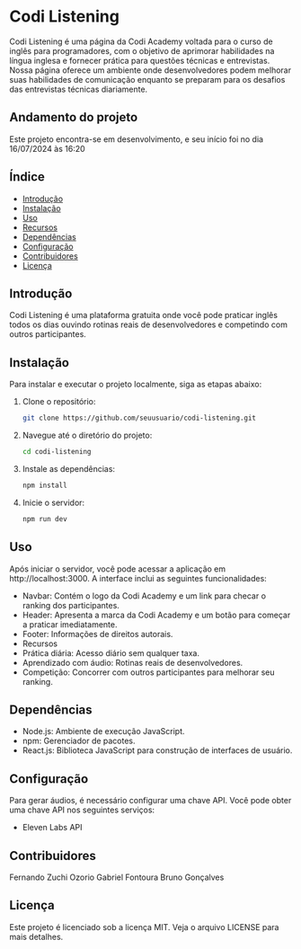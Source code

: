 # Codi Listening

Codi Listening é uma página da Codi Academy voltada para o curso de inglês para programadores, com o objetivo de aprimorar habilidades na língua inglesa e fornecer prática para questões técnicas e entrevistas. Nossa página oferece um ambiente onde desenvolvedores podem melhorar suas habilidades de comunicação enquanto se preparam para os desafios das entrevistas técnicas diariamente.

## Andamento do projeto

Este projeto encontra-se em desenvolvimento, e seu início foi no dia 16/07/2024 às 16:20

## Índice

- [Introdução](#introdução)
- [Instalação](#instalação)
- [Uso](#uso)
- [Recursos](#recursos)
- [Dependências](#dependências)
- [Configuração](#configuração)
- [Contribuidores](#contribuidores)
- [Licença](#licença)

## Introdução

Codi Listening é uma plataforma gratuita onde você pode praticar inglês todos os dias ouvindo rotinas reais de desenvolvedores e competindo com outros participantes.

## Instalação

Para instalar e executar o projeto localmente, siga as etapas abaixo:

1. Clone o repositório:
   ```bash
   git clone https://github.com/seuusuario/codi-listening.git
   ```

2. Navegue até o diretório do projeto:
   ```bash
   cd codi-listening
   ```

3. Instale as dependências:
   ```bash
   npm install
   ```

4. Inicie o servidor:
   ```bash
   npm run dev
   ```

## Uso
Após iniciar o servidor, você pode acessar a aplicação em http://localhost:3000. A interface inclui as seguintes funcionalidades:

- Navbar: Contém o logo da Codi Academy e um link para checar o ranking dos participantes.
- Header: Apresenta a marca da Codi Academy e um botão para começar a praticar imediatamente.
- Footer: Informações de direitos autorais.
- Recursos
- Prática diária: Acesso diário sem qualquer taxa.
- Aprendizado com áudio: Rotinas reais de desenvolvedores.
- Competição: Concorrer com outros participantes para melhorar seu ranking.

## Dependências
- Node.js: Ambiente de execução JavaScript.
- npm: Gerenciador de pacotes.
- React.js: Biblioteca JavaScript para construção de interfaces de usuário.

## Configuração
Para gerar áudios, é necessário configurar uma chave API. Você pode obter uma chave API nos seguintes serviços:

- Eleven Labs API

## Contribuidores 
Fernando Zuchi Ozorio
Gabriel Fontoura
Bruno Gonçalves

## Licença
Este projeto é licenciado sob a licença MIT. Veja o arquivo LICENSE para mais detalhes.
